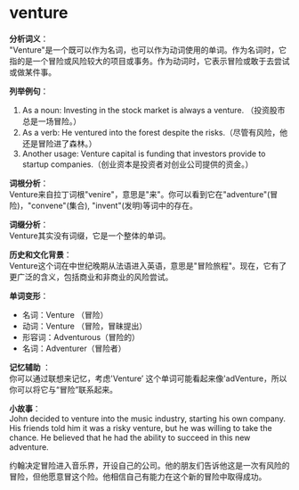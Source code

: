 # venture

**分析词义**：  
"Venture"是一个既可以作为名词，也可以作为动词使用的单词。作为名词时，它指的是一个冒险或风险较大的项目或事务。作为动词时，它表示冒险或敢于去尝试或做某件事。

  

**列举例句**：

  

1.  As a noun: Investing in the stock market is always a venture. （投资股市总是一场冒险。）
2.  As a verb: He ventured into the forest despite the risks.（尽管有风险，他还是冒险进了森林。）
3.  Another usage: Venture capital is funding that investors provide to startup companies.（创业资本是投资者对创业公司提供的资金。）

  

**词根分析**：  
Venture来自拉丁词根"venire"，意思是"来"。你可以看到它在"adventure"(冒险)，"convene"(集合), "invent"(发明)等词中的存在。

  

**词缀分析**：  
Venture其实没有词缀，它是一个整体的单词。

  

**历史和文化背景**：  
Venture这个词在中世纪晚期从法语进入英语，意思是"冒险旅程"。现在，它有了更广泛的含义，包括商业和非商业的风险尝试。

  

**单词变形**：

  

*   名词：Venture （冒险）
*   动词：Venture （冒险，冒昧提出）
*   形容词：Adventurous（冒险的）
*   名词：Adventurer（冒险者）

  

**记忆辅助** ：  
你可以通过联想来记忆，考虑'Venture’ 这个单词可能看起来像'adVenture，所以你可以将它与“冒险”联系起来。

  

**小故事**：  
John decided to venture into the music industry, starting his own company. His friends told him it was a risky venture, but he was willing to take the chance. He believed that he had the ability to succeed in this new adventure.

  

约翰决定冒险进入音乐界，开设自己的公司。他的朋友们告诉他这是一次有风险的冒险，但他愿意冒这个险。他相信自己有能力在这个新的冒险中取得成功。
